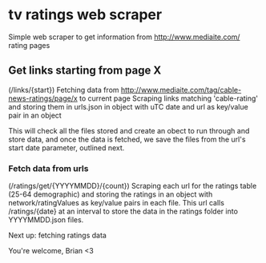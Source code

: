 tv ratings web scraper
================

Simple web scraper to get information from http://www.mediaite.com/ rating pages

## Get links starting from page X
(/links/{start})
Fetching data from http://www.mediaite.com/tag/cable-news-ratings/page/x to current page
Scraping links matching 'cable-rating' and storing them in urls.json in object with uTC date and url as key/value pair in an object

This will check all the files stored and create an obect to run through and store data, and once the data is fetched, we save the files from the url's start date parameter, outlined next.

### Fetch data from urls
(/ratings/get/{YYYYMMDD}/{count})
Scraping each url for the ratings table (25-64 demographic) and storing the ratings in an object with network/ratingValues as key/value pairs in each file.
This url calls /ratings/{date} at an interval to store the data in the ratings folder into YYYYMMDD.json files.


Next up: fetching ratings data

You're welcome, Brian <3
